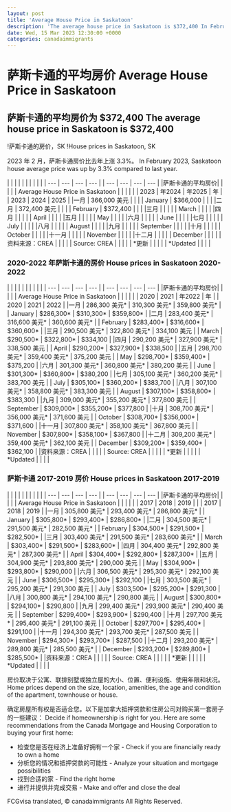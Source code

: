 ```yaml
---
layout: post
title: 'Average House Price in Saskatoon'
description: 'The average house price in Saskatoon is $372,400 In February 2023, Saskatoon house average price was up by 3.3% compared...'
date: Wed, 15 Mar 2023 12:30:00 +0000
categories: canadaimmigrants
---
```


# 萨斯卡通的平均房价	Average House Price in Saskatoon
	
## 萨斯卡通的平均房价为 $372,400	The average house price in Saskatoon is $372,400
	
!萨斯卡通的房价，SK	!House prices in Saskatoon, SK
	
2023 年 2 月，萨斯卡通房价比去年上涨 3.3%。	In February 2023, Saskatoon house average price was up by 3.3% compared to last year.
	
| | | | |	|     |     |     |     |
| --- | --- | --- | --- |	| --- | --- | --- | --- |
|萨斯卡通的平均房价| | | |	| Average House Price in Saskatoon |     |     |     |
| | 2023 | 年2024 | 年2025 | 年	|     | 2023 | 2024 | 2025 |
|一月 | 366,000 美元 | | |	| January | $366,000 |     |     |
|二月 | 372,400 美元 | | |	| February | $372,400 |     |     |
|三月 | | | |	| March |     |     |     |
|四月 | | | |	| April |     |     |     |
|五月 | | | |	| May |     |     |     |
|六月 | | | |	| June |     |     |     |
|七月 | | | |	| July |     |     |     |
|八月 | | | |	| August |     |     |     |
|九月 | | | |	| September |     |     |     |
|十月 | | | |	| October |     |     |     |
|十一月 | | | |	| November |     |     |     |
|十二月 | | | |	| December |     |     |     |
|资料来源：CREA | | | |	| Source: CREA |     |     |     |
| \*更新 | | | |	| \*Updated |     |     |     |
	
### 2020-2022 年萨斯卡通的房价	House prices in Saskatoon 2020-2022
	
| | | | |	|     |     |     |     |
| --- | --- | --- | --- |	| --- | --- | --- | --- |
|萨斯卡通的平均房价| | | |	| Average House Price in Saskatoon |     |     |     |
| | 2020 | 2021 | 年2022 | 年	|     | 2020 | 2021 | 2022 |
|一月 | 286,300 美元\* | 310,300 美元\* | 359,800 美元\* |	| January | $286,300\* | $310,300\* | $359,800\* |
|二月 | 283,400 美元\* | 316,600 美元\* | 360,600 美元\* |	| February | $283,400\* | $316,600\* | $360,600\* |
|三月 | 290,500 美元\* | 322,800 美元\* | 334,100 美元 |	| March | $290,500\* | $322,800\* | $334,100 |
|四月 | 290,200 美元\* | 327,900 美元\* | 338,500 美元 |	| April | $290,200\* | $327,900\* | $338,500 |
|五月 | 298,700 美元\* | 359,400 美元\* | 375,200 美元 |	| May | $298,700\* | $359,400\* | $375,200 |
|六月 | 301,300 美元\* | 360,800 美元\* | 380,200 美元 |	| June | $301,300\* | $360,800\* | $380,200 |
|七月 | 305,100 美元\* | 360,200 美元\* | 383,700 美元 |	| July | $305,100\* | $360,200\* | $383,700 |
|八月 | 307,100 美元\* | 358,800 美元\* | 383,300 美元 |	| August | $307,100\* | $358,800\* | $383,300 |
|九月 | 309,000 美元\* | 355,200 美元\* | 377,800 美元 |	| September | $309,000\* | $355,200\* | $377,800 |
|十月 | 308,700 美元\* | 356,000 美元\* | 371,600 美元 |	| October | $308,700\* | $356,000\* | $371,600 |
|十一月 | 307,800 美元\* | 358,100 美元\* | 367,800 美元 |	| November | $307,800\* | $358,100\* | $367,800 |
|十二月 | 309,200 美元\* | 359,400 美元\* | 362,100 美元 |	| December | $309,200\* | $359,400\* | $362,100 |
|资料来源：CREA | | | |	| Source: CREA |     |     |     |
| \*更新 | | | |	| \*Updated |     |     |     |
	
### 萨斯卡通 2017-2019 房价	House prices in Saskatoon 2017-2019
	
| | | | |	|     |     |     |     |
| --- | --- | --- | --- |	| --- | --- | --- | --- |
|萨斯卡通的平均房价| | | |	| Average House Price in Saskatoon |     |     |     |
| | 2017 | 2018 | 2019 |	|     | 2017 | 2018 | 2019 |
|一月 | 305,800 美元\* | 293,400 美元\* | 286,800 美元\* |	| January | $305,800\* | $293,400\* | $286,800\* |
|二月 | 304,500 美元\* | 291,500 美元\* | 282,500 美元\* |	| February | $304,500\* | $291,500\* | $282,500\* |
|三月 | 303,400 美元\* | 291,500 美元\* | 283,600 美元\* |	| March | $303,400\* | $291,500\* | $283,600\* |
|四月 | 304,400 美元\* | 292,800 美元\* | 287,300 美元\* |	| April | $304,400\* | $292,800\* | $287,300\* |
|五月 | 304,900 美元\* | 293,800 美元\* | 290,000 美元 |	| May | $304,900\* | $293,800\* | $290,000 |
|六月 | 306,500 美元\* | 295,300 美元\* | 292,100 美元 |	| June | $306,500\* | $295,300\* | $292,100 |
|七月 | 303,500 美元\* | 295,200 美元\* | 291,300 美元 |	| July | $303,500\* | $295,200\* | $291,300 |
|八月 | 300,800 美元\* | 294,100 美元\* | 290,800 美元 |	| August | $300,800\* | $294,100\* | $290,800 |
|九月 | 299,400 美元\* | 293,900 美元\* | 290,400 美元 |	| September | $299,400\* | $293,900\* | $290,400 |
|十月 | 297,700 美元\* | 295,400 美元\* | 291,100 美元 |	| October | $297,700\* | $295,400\* | $291,100 |
|十一月 | 294,300 美元\* | 293,700 美元\* | 287,500 美元 |	| November | $294,300\* | $293,700\* | $287,500 |
|十二月 | 293,200 美元\* | 289,800 美元\* | 285,500 美元\* |	| December | $293,200\* | $289,800\* | $285,500\* |
|资料来源：CREA | | | |	| Source: CREA |     |     |     |
| \*更新 | | | |	| \*Updated |     |     |     |
	
房价取决于公寓、联排别墅或独立屋的大小、位置、便利设施、使用年限和状况。	Home prices depend on the size, location, amenities, the age and condition of the apartment, townhouse or house.
	
确定房屋所有权是否适合您。以下是加拿大抵押贷款和住房公司对购买第一套房子的一些建议：	Decide if homeownership is right for you. Here are some recommendations from the Canada Mortgage and Housing Corporation to buying your first home:
	
- 检查您是否在经济上准备好拥有一个家	-   Check if you are financially ready to own a home
- 分析您的情况和抵押贷款的可能性	-   Analyze your situation and mortgage possibilities
- 找到合适的家	-   Find the right home
- 进行并提供并完成交易	-   Make and offer and close the deal

FCGvisa translated, © canadaimmigrants All Rights Reserved.
